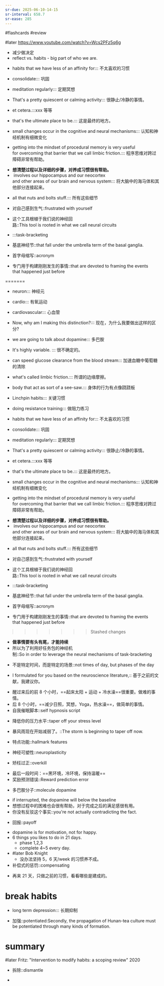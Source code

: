 ```yaml
---
sr-due: 2025-06-10-14-15
sr-interval: 658.7
sr-ease: 285
---
```


#flashcards 
#review

#later https://www.youtube.com/watch?v=Wcs2PFz5q6g
- 减少做决定
- reflect  vs. habits - big part of who we are.
<!--SR:!2024-03-24,9,264!2024-03-23,8,264-->
- habits that we have less of an affinity for::: 不太喜欢的习惯
<!--SR:!2024-11-24,48,264!2025-03-20,167,264-->
- consolidate::: 巩固
<!--SR:!2024-08-13,27,244!2024-12-06,60,264-->
- meditation regularly::: 定期冥想
<!--SR:!2024-11-13,427,265!2024-12-06,60,264-->
- That's a pretty quiescent or calming activity::: 很静止/冷静的事情。
<!--SR:!2024-07-22,21,264!2024-12-25,79,284-->
- et cetera.:::xxx 等等
<!--SR:!2024-12-09,63,264!2025-02-20,136,264-->
- that's the ultimate place to be.::: 这是最终的地方。
<!--SR:!2024-08-14,72,264!2025-04-17,192,264-->
- small changes occur in the cognitive and neural mechanisms::: 认知和神经机制有细微变化
<!--SR:!2024-10-26,117,284!2024-08-17,47,264-->
- getting into the mindset of procedural memory is very useful for overcoming that barrier that we call limbic friction.::: 程序思维对跨过障碍非常有帮助。
<!--SR:!2025-05-01,499,250!2025-04-06,181,264-->
- **想清楚过程以及详细的步骤，对养成习惯很有帮助。**
-  involves our hippocampus and our neocortex and other areas of our brain and nervous system::: 将大脑中的海马体和其他部分连接起来。
<!--SR:!2024-07-21,20,264!2024-10-20,68,264-->
- all that nuts and bolts stuff.::: 所有这些细节
<!--SR:!2024-11-11,54,264!2025-05-04,212,264-->
- 对自己感到生气::frustrated with yourself
<!--SR:!2024-11-01,25,244-->
- 这个工具根植于我们说的神经回路::This tool is rooted in what we call neural circuits
<!--SR:!2025-02-18,134,264-->
- :::task-bracketing
<!--SR:!2026-11-28,880,272!2024-09-10,71,264-->
- 基底神经节::that fall under the umbrella term of the basal ganglia.
<!--SR:!2025-02-21,137,264-->
- 首字母缩写::acronym
<!--SR:!2024-10-29,77,264-->
- 专门用于构建刚刚发生的事情::that are devoted to framing the events that happened just before
<!--SR:!2024-10-07,98,284-->
=======
- neuron::: 神经元
<!--SR:!2025-03-29,192,264!2024-08-30,60,264-->
- cardio::: 有氧运动
<!--SR:!2024-12-11,65,264!2024-07-29,28,264-->
- cardiovascular::: 心血管
<!--SR:!2025-05-29,440,210!2024-07-30,29,264-->
- Now, why am I making this distinction?::: 现在，为什么我要做出这样的区分?
<!--SR:!2026-06-08,707,250!2024-10-12,16,244-->
- we are going to talk about dopamine::: 多巴胺
<!--SR:!2024-07-24,23,264!2024-08-25,55,264-->
- It's highly variable. ::: 很不确定的。
<!--SR:!2024-12-22,76,264!2024-12-18,72,264-->
- can speed glucose clearance from the blood stream::: 加速血糖中葡萄糖的清除
<!--SR:!2024-07-28,27,264!2024-07-27,26,264-->
- what's called limbic friction.::: 所谓的边缘摩擦。
<!--SR:!2025-04-30,415,205!2025-04-05,199,264-->
- body that act as sort of a see-saw.::: 身体的行为有点像跷跷板
<!--SR:!2024-07-25,52,264!2025-03-27,171,264-->
- Linchpin habits::: 关键习惯
<!--SR:!2025-05-01,206,264!2025-04-17,192,264-->
- doing resistance training::: 做阻力练习
<!--SR:!2024-07-26,25,264!2024-12-01,58,264-->
- habits that we have less of an affinity for::: 不太喜欢的习惯
<!--SR:!2026-04-24,662,250!2025-03-25,169,264-->
- consolidate::: 巩固
<!--SR:!2024-12-21,75,264!2025-03-08,152,264-->
- meditation regularly::: 定期冥想
<!--SR:!2024-11-18,61,264!2024-12-05,62,264-->
- That's a pretty quiescent or calming activity::: 很静止/冷静的事情。
<!--SR:!2025-05-08,213,264!2024-12-09,63,264-->
- et cetera.:::xxx 等等
<!--SR:!2026-04-15,653,245!2025-04-19,197,264-->
- that's the ultimate place to be.::: 这是最终的地方。
<!--SR:!2024-09-03,64,264!2024-12-13,70,264-->
- small changes occur in the cognitive and neural mechanisms::: 认知和神经机制有细微变化
<!--SR:!2025-05-08,419,205!2024-12-02,56,264-->
- getting into the mindset of procedural memory is very useful for overcoming that barrier that we call limbic friction.::: 程序思维对跨过障碍非常有帮助。
<!--SR:!2025-05-05,210,264!2024-12-22,76,264-->
- **想清楚过程以及详细的步骤，对养成习惯很有帮助。**
-  involves our hippocampus and our neocortex and other areas of our brain and nervous system::: 将大脑中的海马体和其他部分连接起来。
<!--SR:!2024-08-12,70,264!2024-09-16,77,264-->
- all that nuts and bolts stuff.::: 所有这些细节
<!--SR:!2024-09-17,78,264!2024-12-13,67,264-->
- 对自己感到生气::frustrated with yourself
<!--SR:!2025-03-11,361,192-->
- 这个工具根植于我们说的神经回路::This tool is rooted in what we call neural circuits
<!--SR:!2024-07-23,22,264-->
- :::task-bracketing
<!--SR:!2024-07-27,26,264!2024-07-30,29,264-->
- 基底神经节::that fall under the umbrella term of the basal ganglia.
<!--SR:!2024-07-20,19,264-->
- 首字母缩写::acronym
<!--SR:!2024-08-19,49,264-->
- 专门用于构建刚刚发生的事情::that are devoted to framing the events that happened just before
<!--SR:!2024-07-30,29,264-->
>>>>>>> Stashed changes
- **做事情要有头有尾，才能持续**
- 所以为了利用好任务包的神经机制::So in order to leverage the neural mechanisms of task-bracketing
<!--SR:!2024-07-21,20,264-->
- 不是特定时间，而是特定的场景::not times of day, but phases of the day
<!--SR:!2024-07-26,53,264-->
- I formulated for you based on the neuroscience literature,:: 基于之前的文献，我建议你。
<!--SR:!2024-12-15,70,264-->
- 醒过来后的前 8 个小时，==起床太阳 + 运动 + 冷水澡==很重要。做难的事情。
- 后 8 个小时，==减少日照，冥想，Yoga，热水澡==，做简单的事情。
- 自我催眠脚本::self hypnosis script
<!--SR:!2024-11-26,53,264-->
- 降低你的压力水平::taper off your stress level
<!--SR:!2024-07-29,28,264-->
- 暴风雨现在开始减弱了。::The storm is beginning to taper off now.
<!--SR:!2024-09-03,64,264-->
- 特点功能::hallmark features
<!--SR:!2024-09-04,65,264-->
- 神经可塑性::neuroplasticity
<!--SR:!2025-04-27,205,264-->
- 矫枉过正::overkill
<!--SR:!2024-09-01,62,264-->
- 最后一段时间：==黑环境，冷环境，保持温暖==
- 奖励预测错误::Reward prediction error
<!--SR:!2024-08-21,51,264-->
- 多巴胺分子::molecule dopamine
<!--SR:!2024-07-22,21,264-->
- if interrupted, the dopamine will below the baseline
- 想想过程中的困难也会很有帮助，对于完成之后的满足感很有用。
- 你没有反驳这个事实::you're not actually contradicting the fact.
<!--SR:!2024-09-13,74,264-->
- 回报::payoff
<!--SR:!2024-09-03,64,264-->
- dopamine is for motivation, not for happy.
- 6 things you likes to do in 21 days.
	- phase 1,2,3
	- complete 4~5 every day.
- #later Bob Knight
	- 没办法坚持 5，6 天/week 的习惯养不成。
- 补偿式的惩罚::compensating
<!--SR:!2024-07-30,29,264-->
- 再来 21 天，只做之前的习惯，看看哪些是建成的。
# break habits
- long term depression::: 长期抑制
<!--SR:!2024-12-07,64,264!2024-07-22,21,264-->
- 加强::potentiated:Secondly, the propagation of Hunan-tea culture must be potentiated through many kinds of formation.
<!--SR:!2025-04-22,197,264-->

# summary
#later Fritz: "Intervention to modify habits: a scoping review"      2020


- 拆除::dismantle
<!--SR:!2025-04-04,179,264-->
- 


